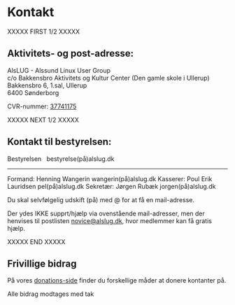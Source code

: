 # Kontakt #

XXXXX FIRST 1/2 XXXXX

## Aktivitets- og post-adresse: ##

AlsLUG - Alssund Linux User Group\
c/o Bakkensbro Aktivitets og Kultur Center (Den gamle skole i Ullerup)\
Bakkensbro 6, 1.sal, Ullerup\
6400 Sønderborg

CVR-nummer: [37741175](https://datacvr.virk.dk/data/visenhed?enhedstype=virksomhed&id=37741175&soeg=alslug&type=Alle)

XXXXX NEXT 1/2 XXXXX

## Kontakt til bestyrelsen: ##

Bestyrelsen	&nbsp;                bestyrelse(på)alslug.dk
----------- --------------------- ---------------------
Formand:	  Henning Wangerin	    wangerin(på)alslug.dk
Kasserer:	  Poul Erik Lauridsen	  pel(på)alslug.dk
Sekretær:	  Jørgen Rubæk		      jorgen(på)alslug.dk

Du skal selvfølgelig udskift (på) med @ for at få en mail-adresse.

Der ydes IKKE supprt/hjælp via ovenstående mail-adresser, men der henvises til postlisten novice@alslug.dk, hvor medlemmer kan få gratis hjælp.

XXXXX END XXXXX

## Frivillige bidrag ##
På vores [donations-side](/oekonomi/donationer.html) finder du forskellige måder at donere kontanter på.

Alle bidrag modtages med tak
